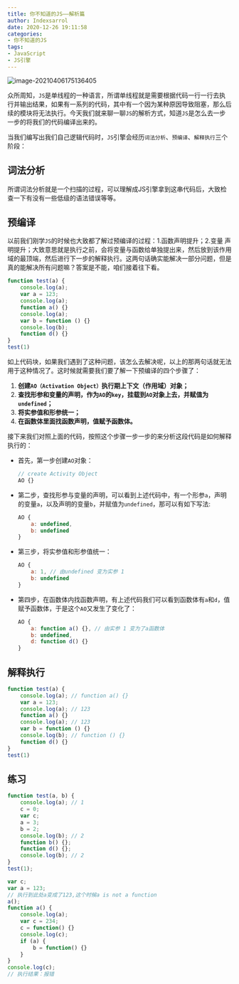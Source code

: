 ```yaml
---
title: 你不知道的JS——解析篇
author: Indexsarrol
date: 2020-12-26 19:11:58
categories: 
- 你不知道的JS
tags:
- JavaScript
- JS引擎
---
```


![image-20210406175136405](https://cdn.jsdelivr.net/gh/Indexsarrol/image/blogs/image-20210406175136405.png)

<!-- more -->

​		 众所周知，`JS`是单线程的一种语言，所谓单线程就是需要根据代码一行一行去执行并输出结果，如果有一系列的代码，其中有一个因为某种原因导致阻塞，那么后续的模块将无法执行。今天我们就来聊一聊`JS`的解析方式，知道`JS`是怎么去一步一步的将我们的代码编译出来的。

 ​	  当我们编写出我们自己逻辑代码时，`JS`引擎会经历`词法分析`、`预编译`、`解释执行`三个阶段：
## **词法分析**

 ​		所谓词法分析就是一个扫描的过程，可以理解成JS引擎拿到这串代码后，大致检查一下有没有一些低级的语法错误等等。
>

## **预编译**

 ​		以前我们刚学`JS`的时候也大致都了解过预编译的过程：1.函数声明提升；2.变量 声明提升；大致意思就是执行之前，会将变量与函数给单独提出来，然后放到该作用域的最顶端，然后进行下一步的解释执行。这两句话确实能解决一部分问题，但是真的能解决所有问题嘛？答案是不能，咱们接着往下看。
>

```js
function test(a) {
    console.log(a);
    var a = 123;
    console.log(a);
    function a() {}
    console.log(a);
    var b = function () {}
    console.log(b);
    function d() {}
}
test(1)
```

如上代码块，如果我们遇到了这种问题，该怎么去解决呢，以上的那两句话就无法用于这种情况了。这时候就需要我们要了解一下预编译的四个步骤了：

1. **创建`AO（Activation Object）`执行期上下文（作用域）对象；**
2. **查找形参和变量的声明，作为`AO`的`key`，挂载到`AO`对象上去，并赋值为`undefined`；**
3. **将实参值和形参统一；**
4. **在函数体里面找函数声明，值赋予函数体。**

接下来我们对照上面的代码，按照这个步骤一步一步的来分析这段代码是如何解释执行的：

- 首先，第一步创建`AO`对象：

  ```js
  // create Activity Object
  AO {}
  ```

- 第二步，查找形参与变量的声明，可以看到上述代码中，有一个形参`a`，声明的变量`a`，以及声明的变量`b`，并赋值为`undefined`，那可以有如下写法:

  ```js
  AO {
      a: undefined,
      b: undefined
  }
  ```
  
- 第三步，将实参值和形参值统一：

  ```js
  AO {
      a: 1, // 由undefined 变为实参 1
      b: undefined
  }
  ```

- 第四步，在函数体内找函数声明，有上述代码我们可以看到函数体有`a`和`d`，值赋予函数体，于是这个`AO`又发生了变化了：

  ```js
  AO {
      a: function a() {}, // 由实参 1 变为了a函数体
      b: undefined,
      d: function d() {}
  }
  ```


## 解释执行

```js
function test(a) {
    console.log(a); // function a() {}
    var a = 123;
    console.log(a); // 123
    function a() {}
    console.log(a); // 123
    var b = function () {}
    console.log(b); // function () {}
    function d() {}
}
test(1)
```

## 练习

```js
function test(a, b) {
    console.log(a); // 1
    c = 0;
    var c;
    a = 3;
    b = 2;
    console.log(b); // 2
    function b() {};
    function d() {};
    console.log(b); // 2
}
test(1);
```



```js
var c;
var a = 123;
// 执行到此处a变成了123,这个时候a is not a function 
a();
function a() {
    console.log(a);
    var c = 234;
    c = function() {}
    console.log(c);
    if (a) {
        b = function() {}    
    }
}
console.log(c);
// 执行结果：报错
```

